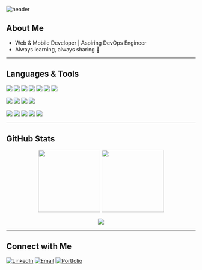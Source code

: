 <!-- Dynamic banner -->
![header](https://capsule-render.vercel.app/api?type=waving&color=0:0f2027,100:2c5364&height=180&section=header&text=Hi%20there,%20I'm%20Landry%20Ouarma!&fontSize=32&fontColor=ffffff&animation=fadeIn&fontAlignY=35)
## About Me
- Web & Mobile Developer | Aspiring DevOps Engineer  
- Always learning, always sharing 🚀  

---

## Languages & Tools

<p>
  <img src="https://img.shields.io/badge/Java_Spring_Boot-6DB33F?style=for-the-badge&logo=springboot&logoColor=white"/>
  <img src="https://img.shields.io/badge/PHP-777BB4?style=for-the-badge&logo=php&logoColor=white"/>
  <img src="https://img.shields.io/badge/Laravel-FF2D20?style=for-the-badge&logo=laravel&logoColor=white"/>
  <img src="https://img.shields.io/badge/Inertia-9553E9?style=for-the-badge&logo=inertia&logoColor=white"/>
  <img src="https://img.shields.io/badge/Next.js-000000?style=for-the-badge&logo=nextdotjs&logoColor=white"/>
  <img src="https://img.shields.io/badge/Go-00ADD8?style=for-the-badge&logo=go&logoColor=white"/>
  <img src="https://img.shields.io/badge/C-00599C?style=for-the-badge&logo=c&logoColor=white"/>
</p>

<p>
  <img src="https://img.shields.io/badge/React-20232A?style=for-the-badge&logo=react&logoColor=61DAFB"/>
  <img src="https://img.shields.io/badge/React_Native-20232A?style=for-the-badge&logo=react&logoColor=61DAFB"/>
  <img src="https://img.shields.io/badge/Flutter-02569B?style=for-the-badge&logo=flutter&logoColor=white"/>
  <img src="https://img.shields.io/badge/Dart-0175C2?style=for-the-badge&logo=dart&logoColor=white"/>
</p>

<p>
  <img src="https://img.shields.io/badge/Ansible-EE0000?style=for-the-badge&logo=ansible&logoColor=white"/>
  <img src="https://img.shields.io/badge/Vagrant-1563FF?style=for-the-badge&logo=vagrant&logoColor=white"/>
  <img src="https://img.shields.io/badge/Docker-2496ED?style=for-the-badge&logo=docker&logoColor=white"/>
  <img src="https://img.shields.io/badge/Kubernetes-326CE5?style=for-the-badge&logo=kubernetes&logoColor=white"/>
  <img src="https://img.shields.io/badge/Linux-FCC624?style=for-the-badge&logo=linux&logoColor=black"/>
</p>

---

## GitHub Stats

<p align="center">
  <img src="https://github-readme-stats.vercel.app/api?username=Killmonger27&show_icons=true&theme=prussian" height="165"/>
  <img src="https://github-readme-stats.vercel.app/api/top-langs/?username=Killmonger27&layout=compact&theme=prussian" height="165"/>
</p>
  


<p align="center">
  <img src="https://github-readme-streak-stats.herokuapp.com/?user=Killmonger27&theme=prussian"/>
</p>

---

## Connect with Me

[![LinkedIn](https://img.shields.io/badge/LinkedIn-0A66C2?style=for-the-badge&logo=linkedin&logoColor=white)](https://www.linkedin.com/in/landry-ouarma/)
[![Email](https://img.shields.io/badge/Email-D14836?style=for-the-badge&logo=gmail&logoColor=white)](mailto:landryouarma45@gmail.com)
[![Portfolio](https://img.shields.io/badge/Portfolio-000000?style=for-the-badge&logo=vercel&logoColor=white)](https://www.killmonger.vercel.app)



<!---
Killmonger27/Killmonger27 is a ✨ special ✨ repository because its `README.md` (this file) appears on your GitHub profile.
You can click the Preview link to take a look at your changes.
--->

